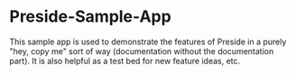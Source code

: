 Preside-Sample-App
==================

This sample app is used to demonstrate the features of Preside in a purely "hey, copy me" sort of way (documentation without the documentation part). It is also helpful as a test bed for new feature ideas, etc.
